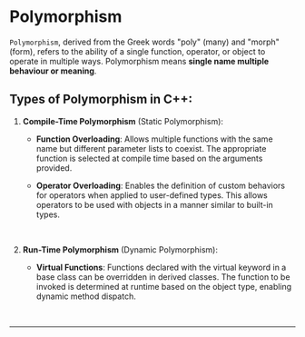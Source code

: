 # Polymorphism
`Polymorphism`, derived from the Greek words "poly" (many) and "morph" (form), refers to the ability of a single function, operator, or object to operate in multiple ways. Polymorphism means **single name multiple behaviour or meaning**.
<br>

## Types of Polymorphism in C++:
1. **Compile-Time Polymorphism** (Static Polymorphism):
    - **Function Overloading**: Allows multiple functions with the same name but different parameter lists to coexist. The appropriate function is selected at compile time based on the arguments provided.
    
    - **Operator Overloading**: Enables the definition of custom behaviors for operators when applied to user-defined types. This allows operators to be used with objects in a manner similar to built-in types.
<br>

2. **Run-Time Polymorphism** (Dynamic Polymorphism):

    - **Virtual Functions**: Functions declared with the virtual keyword in a base class can be overridden in derived classes. The function to be invoked is determined at runtime based on the object type, enabling dynamic method dispatch.
<br>

---